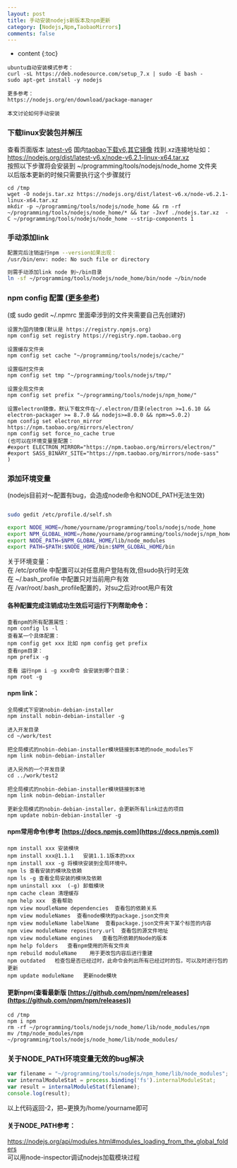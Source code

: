 ```yaml
---
layout: post
title: 手动安装nodejs新版本及npm更新
category: [Nodejs,Npm,TaobaoMirrors]
comments: false
---
```


* content
{:toc}

```
ubuntu自动安装模式参考：
curl -sL https://deb.nodesource.com/setup_7.x | sudo -E bash -
sudo apt-get install -y nodejs

更多参考：
https://nodejs.org/en/download/package-manager

本文讨论如何手动安装
```

###  下载linux安装包并解压  
查看页面版本 [latest-v6](https://nodejs.org/dist/latest-v6.x)   国内[taobao下载v6](https://npm.taobao.org/mirrors/node/latest-v6.x/),[其它镜像](https://npm.taobao.org/mirrors/node/)
找到.xz连接地址如：https://nodejs.org/dist/latest-v6.x/node-v6.2.1-linux-x64.tar.xz  
按照以下步骤将会安装到 ~/programming/tools/nodejs/node_home 文件夹  
以后版本更新的时候只需要执行这个步骤就行  

```
cd /tmp
wget -O nodejs.tar.xz https://nodejs.org/dist/latest-v6.x/node-v6.2.1-linux-x64.tar.xz
mkdir -p ~/programming/tools/nodejs/node_home && rm -rf ~/programming/tools/nodejs/node_home/* && tar -Jxvf ./nodejs.tar.xz  -C ~/programming/tools/nodejs/node_home --strip-components 1
```

###  手动添加link
```bash
配置完后注销运行npm --version如果出现： 
/usr/bin/env: node: No such file or directory

则需手动添加link node 到~/bin目录
ln -sf ~/programming/tools/nodejs/node_home/bin/node ~/bin/node
```

### npm config 配置 ([更多参考](https://docs.npmjs.com/files/npmrc))
(或 sudo gedit ~/.npmrc 里面牵涉到的文件夹需要自己先创建好) 

```
设置为国内镜像(默认是 https://registry.npmjs.org)
npm config set registry https://registry.npm.taobao.org

设置缓存文件夹
npm config set cache "~/programming/tools/nodejs/cache/"

设置临时文件夹
npm config set tmp "~/programming/tools/nodejs/tmp/"

设置全局文件夹
npm config set prefix "~/programming/tools/nodejs/npm_home/"

设置electron镜像，默认下载文件在~/.electron/目录(electron >=1.6.10 && electron-packager >= 8.7.0 && nodejs>=8.0.0 && npm>=5.0.2)
npm config set electron_mirror https://npm.taobao.org/mirrors/electron/
npm config set force_no_cache true
(也可以在环境变量里配置：
#export ELECTRON_MIRROR="https://npm.taobao.org/mirrors/electron/"
#export SASS_BINARY_SITE="https://npm.taobao.org/mirrors/node-sass"
)
```

### 添加环境变量  
(nodejs目前对～配置有bug，会造成node命令和NODE_PATH无法生效)

```bash

sudo gedit /etc/profile.d/self.sh

export NODE_HOME=/home/yourname/programming/tools/nodejs/node_home
export NPM_GLOBAL_HOME=/home/yourname/programming/tools/nodejs/npm_home
export NODE_PATH=$NPM_GLOBAL_HOME/lib/node_modules
export PATH=$PATH:$NODE_HOME/bin:$NPM_GLOBAL_HOME/bin
```
关于环境变量：  
在 /etc/profile 中配置可以对任意用户登陆有效,但sudo执行时无效  
在 ~/.bash_profile 中配置只对当前用户有效  
在 /var/root/.bash_profile配置的，对su之后对root用户有效  

#### 各种配置完成注销成功生效后可运行下列帮助命令：  
```
查看npm的所有配置属性：
npm config ls -l
查看某一个具体配置：
npm config get xxx 比如 npm config get prefix
查看npm目录：
npm prefix -g

查看 运行npm i -g xxx命令 会安装到哪个目录：
npm root -g
```

#### npm link：
```
全局模式下安装nobin-debian-installer
npm install nobin-debian-installer -g

进入开发目录
cd ~/work/test

把全局模式的nobin-debian-installer模块链接到本地的node_modules下
npm link nobin-debian-installer

进入另外的一个开发目录
cd ../work/test2

把全局模式的nobin-debian-installer模块链接到本地
npm link nobin-debian-installer

更新全局模式的nobin-debian-installer，会更新所有link过去的项目
npm update nobin-debian-installer -g
```

#### npm常用命令(参考 [https://docs.npmjs.com](https://docs.npmjs.com))
```
npm install xxx 安装模块
npm install xxx@1.1.1   安装1.1.1版本的xxx
npm install xxx -g 将模块安装到全局环境中。
npm ls 查看安装的模块及依赖
npm ls -g 查看全局安装的模块及依赖
npm uninstall xxx  (-g) 卸载模块
npm cache clean 清理缓存
npm help xxx  查看帮助
npm view moudleName dependencies  查看包的依赖关系
npm view moduleNames  查看node模块的package.json文件夹
npm view moduleName labelName  查看package.json文件夹下某个标签的内容
npm view moduleName repository.url  查看包的源文件地址
npm view moduleName engines   查看包所依赖的Node的版本
npm help folders   查看npm使用的所有文件夹
npm rebuild moduleName    用于更改包内容后进行重建
npm outdated   检查包是否已经过时，此命令会列出所有已经过时的包，可以及时进行包的更新
npm update moduleName   更新node模块
```

#### 更新npm(查看最新版 [https://github.com/npm/npm/releases](https://github.com/npm/npm/releases))
```
cd /tmp
npm i npm
rm -rf ~/programming/tools/nodejs/node_home/lib/node_modules/npm
mv /tmp/node_modules/npm ~/programming/tools/nodejs/node_home/lib/node_modules/
```

### 关于NODE_PATH环境变量无效的bug解决

```javascript
var filename = "~/programming/tools/nodejs/npm_home/lib/node_modules";
var internalModuleStat = process.binding('fs').internalModuleStat;
var result = internalModuleStat(filename);
console.log(result);
```
以上代码返回-2，把~更换为/home/yourname即可

#### 关于NODE_PATH参考：
https://nodejs.org/api/modules.html#modules_loading_from_the_global_folders  
可以用node-inspector调试nodejs加载模块过程
